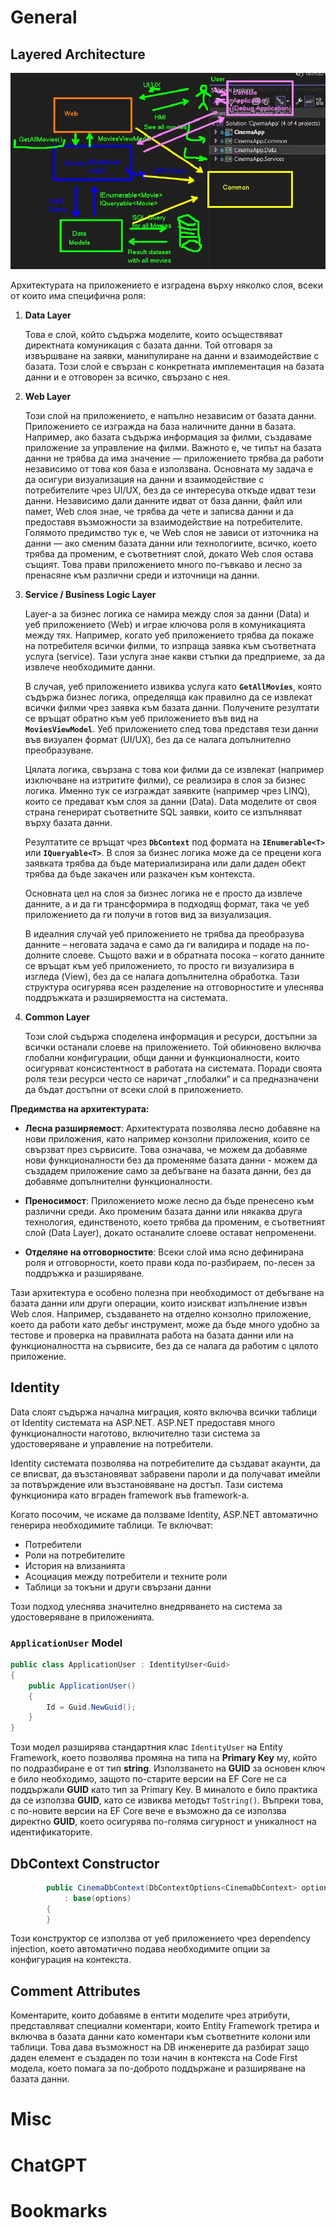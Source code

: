 # General
## Layered Architecture
![](https://github.com/GerardSh/SoftwareUniversity/blob/main/99%20Attachments/Pasted%20image%2020250319141406.png)

Архитектурата на приложението е изградена върху няколко слоя, всеки от които има специфична роля:

1. **Data Layer**

    Това е слой, който съдържа моделите, които осъществяват директната комуникация с базата данни. Той отговаря за извършване на заявки, манипулиране на данни и взаимодействие с базата. Този слой е свързан с конкретната имплементация на базата данни и е отговорен за всичко, свързано с нея.

2. **Web Layer**

	Този слой на приложението, е напълно независим от базата данни. Приложението се изгражда на база наличните данни в базата. Например, ако базата съдържа информация за филми, създаваме приложение за управление на филми. Важното е, че типът на базата данни не трябва да има значение — приложението трябва да работи независимо от това коя база е използвана. Основната му задача е да осигури визуализация на данни и взаимодействие с потребителите чрез UI/UX, без да се интересува откъде идват тези данни. Независимо дали данните идват от база данни, файл или памет, Web слоя знае, че трябва да чете и записва данни и да предоставя възможности за взаимодействие на потребителите. Голямото предимство тук е, че Web слоя не зависи от източника на данни — ако сменим базата данни или технологиите, всичко, което трябва да променим, е съответният слой, докато Web слоя остава същият. Това прави приложението много по-гъвкаво и лесно за пренасяне към различни среди и източници на данни.

3. **Service / Business Logic Layer**  

	Layer-a за бизнес логика се намира между слоя за данни (Data) и уеб приложението (Web) и играе ключова роля в комуникацията между тях. Например, когато уеб приложението трябва да покаже на потребителя всички филми, то изпраща заявка към съответната услуга (service). Тази услуга знае какви стъпки да предприеме, за да извлече необходимите данни.

	В случая, уеб приложението извиква услуга като **`GetAllMovies`**, която съдържа бизнес логика, определяща как правилно да се извлекат всички филми чрез заявка към базата данни. Получените резултати се връщат обратно към уеб приложението във вид на **`MoviesViewModel`**. Уеб приложението след това представя тези данни във визуален формат (UI/UX), без да се налага допълнително преобразуване.

	Цялата логика, свързана с това кои филми да се извлекат (например изключване на изтритите филми), се реализира в слоя за бизнес логика. Именно тук се изграждат заявките (например чрез LINQ), които се предават към слоя за данни (Data). Data моделите от своя страна генерират съответните SQL заявки, които се изпълняват върху базата данни.

	Резултатите се връщат чрез **`DbContext`** под формата на **`IEnumerable<T>`** или **`IQueryable<T>`**. В слоя за бизнес логика може да се прецени кога заявката трябва да бъде материализирана или дали даден обект трябва да бъде закачен или разкачен към контекста.

	Основната цел на слоя за бизнес логика не е просто да извлече данните, а и да ги трансформира в подходящ формат, така че уеб приложението да ги получи в готов вид за визуализация.

	В идеалния случай уеб приложението не трябва да преобразува данните – неговата задача е само да ги валидира и подаде на по-долните слоеве. Същото важи и в обратната посока – когато данните се връщат към уеб приложението, то просто ги визуализира в изгледа (View), без да се налага допълнителна обработка. Тази структура осигурява ясен разделение на отговорностите и улеснява поддръжката и разширяемостта на системата.

4. **Common Layer**  

	Този слой съдържа споделена информация и ресурси, достъпни за всички останали слоеве на приложението. Той обикновено включва глобални конфигурации, общи данни и функционалности, които осигуряват консистентност в работата на системата. Поради своята роля тези ресурси често се наричат „глобалки“ и са предназначени да бъдат достъпни от всеки слой в приложението.

**Предимства на архитектурата:**

- **Лесна разширяемост**: Архитектурата позволява лесно добавяне на нови приложения, като например конзолни приложения, които се свързват през сървисите. Това означава, че можем да добавяме нови функционалности без да променяме базата данни - можем да създадем приложение само за дебъгване на базата данни, без да добавяме допълнителни функционалности.
    
- **Преносимост**: Приложението може лесно да бъде пренесено към различни среди. Ако променим базата данни или някаква друга технология, единственото, което трябва да променим, е съответният слой (Data Layer), докато останалите слоеве остават непроменени.
    
- **Отделяне на отговорностите**: Всеки слой има ясно дефинирана роля и отговорности, което прави кода по-разбираем, по-лесен за поддръжка и разширяване.

Тази архитектура е особено полезна при необходимост от дебъгване на базата данни или други операции, които изискват изпълнение извън Web слоя. Например, създаването на отделно конзолно приложение, което да работи като дебъг инструмент, може да бъде много удобно за тестове и проверка на правилната работа на базата данни или на функционалността на сървисите, без да се налага да работим с цялото приложение.
## Identity
Data слоят съдържа начална миграция, която включва всички таблици от Identity системата на ASP.NET. 
ASP.NET предоставя много функционалности наготово, включително тази система за удостоверяване и управление на потребители.

Identity системата позволява на потребителите да създават акаунти, да се вписват, да възстановяват забравени пароли и да получават имейли за потвърждение или възстановяване на достъп. Тази система функционира като вграден framework във framework-а.

Когато посочим, че искаме да ползваме Identity, ASP.NET автоматично генерира необходимите таблици. Те включват:

- Потребители
- Роли на потребителите
- История на влизанията
- Асоциация между потребители и техните роли
- Таблици за токъни и други свързани данни

Този подход улеснява значително внедряването на система за удостоверяване в приложенията.
### `ApplicationUser` Model
```csharp
public class ApplicationUser : IdentityUser<Guid>
{
    public ApplicationUser()
    {
        Id = Guid.NewGuid();
    }
}
```

Този модел разширява стандартния клас `IdentityUser` на Entity Framework, което позволява промяна на типа на **Primary Key** му, който по подразбиране е от тип **string**. Използването на **GUID** за основен ключ е било необходимо, защото по-старите версии на EF Core не са поддържали **GUID** като тип за Primary Key. В миналото е било практика да се използва **GUID**, като се извиква методът `ToString()`. Въпреки това, с по-новите версии на EF Core вече е възможно да се използва директно **GUID**, което осигурява по-голяма сигурност и уникалност на идентификаторите.
## DbContext Constructor
```csharp
        public CinemaDbContext(DbContextOptions<CinemaDbContext> options)
            : base(options)
        {
        }
```

Този конструктор се използва от уеб приложението чрез dependency injection, което автоматично подава необходимите опции за конфигурация на контекста.
## Comment Attributes
Коментарите, които добавяме в ентити моделите чрез атрибути, представляват специални коментари, които Entity Framework третира и включва в базата данни като коментари към съответните колони или таблици. Това дава възможност на DB инженерите да разбират защо даден елемент е създаден по този начин в контекста на Code First модела, което помага за по-доброто поддържане и разширяване на базата данни.
# Misc
# ChatGPT
# Bookmarks